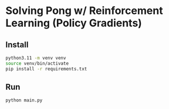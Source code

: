 # Solving Pong w/ Reinforcement Learning (Policy Gradients)

## Install

```sh
python3.11 -m venv venv
source venv/bin/activate
pip install -r requirements.txt
```

## Run

```sh
python main.py
```

